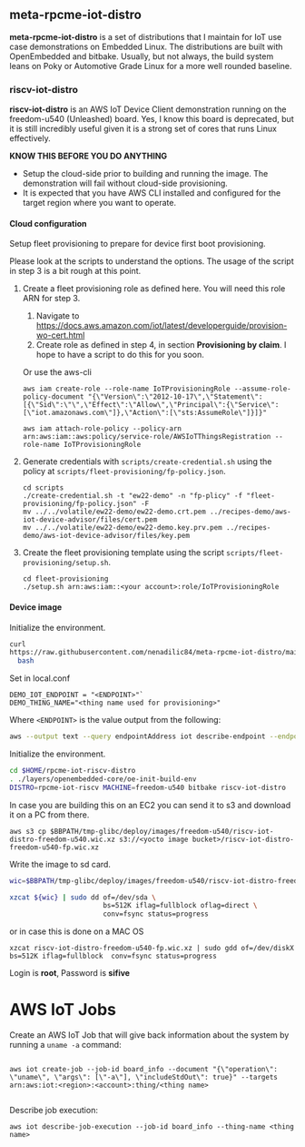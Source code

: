 ## meta-rpcme-iot-distro

**meta-rpcme-iot-distro** is a set of distributions that I maintain
for IoT use case demonstrations on Embedded Linux. The distributions
are built with OpenEmbedded and bitbake. Usually, but not always, the
build system leans on Poky or Automotive Grade Linux for a more well
rounded baseline.

### riscv-iot-distro

**riscv-iot-distro** is an AWS IoT Device Client demonstration running
on the freedom-u540 (Unleashed) board.  Yes, I know this board is
deprecated, but it is still incredibly useful given it is a strong set
of cores that runs Linux effectively.

**KNOW THIS BEFORE YOU DO ANYTHING**

- Setup the cloud-side prior to building and running the image. The
demonstration will fail without cloud-side provisioning.
- It is expected that you have AWS CLI installed and configured for
  the target region where you want to operate.

#### Cloud configuration

Setup fleet provisioning to prepare for device first boot provisioning.

Please look at the scripts to understand the options.  The usage of
the script in step 3 is a bit rough at this point.

1. Create a fleet provisioning role as defined here. You will need
   this role ARN for step 3.
   1. Navigate to
      https://docs.aws.amazon.com/iot/latest/developerguide/provision-wo-cert.html
   2. Create role as defined in step 4, in section **Provisioning by
      claim**.  I hope to have a script to do this for you soon.

   Or use the aws-cli
   ```
   aws iam create-role --role-name IoTProvisioningRole --assume-role-policy-document "{\"Version\":\"2012-10-17\",\"Statement\":[{\"Sid\":\"\",\"Effect\":\"Allow\",\"Principal\":{\"Service\":[\"iot.amazonaws.com\"]},\"Action\":[\"sts:AssumeRole\"]}]}"

   aws iam attach-role-policy --policy-arn arn:aws:iam::aws:policy/service-role/AWSIoTThingsRegistration --role-name IoTProvisioningRole
   ```

2. Generate credentials with `scripts/create-credential.sh` using the
   policy at `scripts/fleet-provisioning/fp-policy.json`.
   ```
   cd scripts
   ./create-credential.sh -t "ew22-demo" -n "fp-plicy" -f "fleet-provisioning/fp-policy.json" -F
   mv ../../volatile/ew22-demo/ew22-demo.crt.pem ../recipes-demo/aws-iot-device-advisor/files/cert.pem 
   mv ../../volatile/ew22-demo/ew22-demo.key.prv.pem ../recipes-demo/aws-iot-device-advisor/files/key.pem 
   ```

3. Create the fleet provisioning template using the script `scripts/fleet-provisioning/setup.sh`.
   ```
   cd fleet-provisioning
   ./setup.sh arn:aws:iam::<your account>:role/IoTProvisioningRole
   ```

#### Device image


Initialize the environment.

```bash
curl
https://raw.githubusercontent.com/nenadilic84/meta-rpcme-iot-distro/main/scripts/env/rpcme-iot-riscv.sh | \
  bash
```

Set in local.conf

```text
DEMO_IOT_ENDPOINT = "<ENDPOINT>"`
DEMO_THING_NAME="<thing name used for provisioning>"
```

Where `<ENDPOINT>` is the value output from the following:


```bash
aws --output text --query endpointAddress iot describe-endpoint --endpoint-type iot:data-ats
```

Initialize the environment.

```bash
cd $HOME/rpcme-iot-riscv-distro
. ./layers/openembedded-core/oe-init-build-env
DISTRO=rpcme-iot-riscv MACHINE=freedom-u540 bitbake riscv-iot-distro
```

In case you are building this on an EC2 you can send it to s3 and download it on a PC from there.

```
aws s3 cp $BBPATH/tmp-glibc/deploy/images/freedom-u540/riscv-iot-distro-freedom-u540.wic.xz s3://<yocto image bucket>/riscv-iot-distro-freedom-u540-fp.wic.xz
```

Write the image to sd card.

```bash
wic=$BBPATH/tmp-glibc/deploy/images/freedom-u540/riscv-iot-distro-freedom-u540.wic.xz

xzcat ${wic} | sudo dd of=/dev/sda \
                       bs=512K iflag=fullblock oflag=direct \
                       conv=fsync status=progress
```
or in case this is done on a MAC OS

```
xzcat riscv-iot-distro-freedom-u540-fp.wic.xz | sudo gdd of=/dev/diskX bs=512K iflag=fullblock  conv=fsync status=progress
```

Login is **root**, Password is **sifive**

# AWS IoT Jobs

Create an AWS IoT Job that will give back information about the system by running a `uname -a` command:

```

aws iot create-job --job-id board_info --document "{\"operation\": \"uname\", \"args\": [\"-a\"], \"includeStdOut\": true}" --targets arn:aws:iot:<region>:<account>:thing/<thing name>
            
```

Describe job execution:

```
aws iot describe-job-execution --job-id board_info --thing-name <thing name>
```

